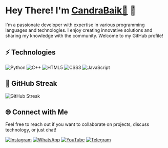 # Hey There! I'm [CandraBaik🥀](https://github.com/xhenzo) 👋

I'm a passionate developer with expertise in various programming languages and technologies. I enjoy creating innovative solutions and sharing my knowledge with the community. Welcome to my GitHub profile!

## ⚡ Technologies

![Python](https://img.shields.io/badge/-Python-black?style=flat-square&logo=Python)
![C++](https://img.shields.io/badge/-C++-00599C?style=flat-square&logo=c)
![HTML5](https://img.shields.io/badge/-HTML5-E34F26?style=flat-square&logo=html5&logoColor=white)
![CSS3](https://img.shields.io/badge/-CSS3-1572B6?style=flat-square&logo=css3)
![JavaScript](https://img.shields.io/badge/-JavaScript-black?style=flat-square&logo=javascript)

## 🌟 GitHub Streak

![GitHub Streak](https://github-readme-streak-stats.herokuapp.com/?user=RozhakXD)

## 🌐 Connect with Me

Feel free to reach out if you want to collaborate on projects, discuss technology, or just chat!

[![Instagram](https://img.shields.io/badge/-Instagram-%23E4405F?style=flat&logo=instagram&logoColor=white)](https://www.instagram.com/rozhak_official)
[![WhatsApp](https://img.shields.io/badge/-WhatsApp-%23232D25?style=flat&logo=whatsapp&logoColor=white)](https://wa.me/6285321859292)
[![YouTube](https://img.shields.io/badge/-YouTube-%23FF0000?style=flat&logo=youtube&logoColor=white)](https://www.youtube.com/c/xcdreal)
[![Telegram](https://img.shields.io/badge/-Telegram-0088CC?style=flat&logo=telegram&logoColor=white)](https://t.me/xcdreal)
